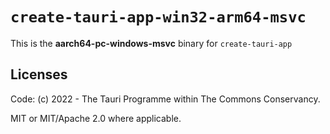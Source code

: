 # `create-tauri-app-win32-arm64-msvc`

This is the **aarch64-pc-windows-msvc** binary for `create-tauri-app`

## Licenses

Code: (c) 2022 - The Tauri Programme within The Commons Conservancy.

MIT or MIT/Apache 2.0 where applicable.
